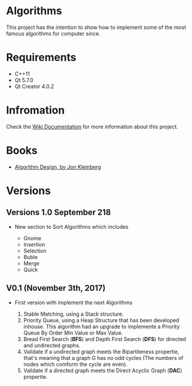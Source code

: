 
Algorithms
==========

This project has the intention to show how to implement some of the most famous algorithms for computer since.

# Requirements

+ C++11
+ Qt 5.7.0
+ Qt Creator 4.0.2

# Infromation

Check the [Wiki Documentation](https://github.com/jorgemedra/Algorithms/wiki) for more information about this project.

# Books

+ [Algorithm Design,  by Jon Kleinberg](https://github.com/jorgemedra/Documentation/blob/master/Algorithm%20Design%20by%20Jon%20Kleinberg%2C%20Eva%20Tardos.pdf)


# Versions

## Versions 1.0 September 218

+ New section to Sort Algorithms which includes

  + Gnome
  + Insertion
  + Selection
  + Buble
  + Merge
  + Quick

## V0.1 (November 3th, 2017)

- First version with implement the next Algorithms

    1. Stable Matching, using a Stack structure.
    2. Priority Queue, using a Heap Structure that has been developed inhouse. This algorithm had an upgrade to implemente a Priority Queue By Order Min Value or Max Value.
    3. Bread First Search (**BFS**) and Depth First Search (**DFS**) for directed and undirected graphs.
    4. Validate if a undirected graph meets the Bipartiteness propertie, that's meaning that a graph G has no
    odd cycles (The numbers of nodes which comform the cycle are even).
    5. Validate if a directed graph meets the Direct Acyclic Graph (**DAC**) propertie.
